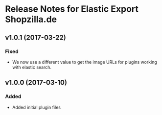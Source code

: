 # Release Notes for Elastic Export Shopzilla.de

## v1.0.1 (2017-03-22)

### Fixed
- We now use a different value to get the image URLs for plugins working with elastic search.

## v1.0.0 (2017-03-10)
 
### Added
- Added initial plugin files